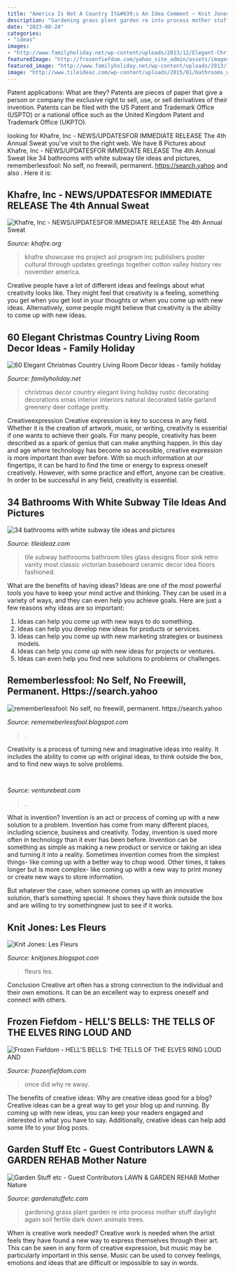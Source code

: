 ```yaml
---
title: "America Is Not A Country It&#039;s An Idea Comment ~ Knit Jones: Les Fleurs"
description: "Gardening grass plant garden re into process mother stuff daylight again soil fertile dark down animals trees"
date: "2023-08-24"
categories:
- "ideas"
images:
- "http://www.familyholiday.net/wp-content/uploads/2013/12/Elegant-Christmas-Country-Living-Room-Decor-Ideas_02.jpg"
featuredImage: "http://frozenfiefdom.com/yahoo_site_admin/assets/images/Scraped_paint_on_trunk_web.328202824_std.jpg"
featured_image: "http://www.familyholiday.net/wp-content/uploads/2013/12/Elegant-Christmas-Country-Living-Room-Decor-Ideas_02.jpg"
image: "http://www.tileideaz.com/wp-content/uploads/2015/01/bathrooms_with_white_subway_tile_31.jpg"
---
```



Patent applications: What are they?
Patents are pieces of paper that give a person or company the exclusive right to sell, use, or sell derivatives of their invention. Patents can be filed with the US Patent and Trademark Office (USPTO) or a national office such as the United Kingdom Patent and Trademark Office (UKPTO).

	

		
looking for Khafre, Inc - NEWS/UPDATES﻿FOR IMMEDIATE RELEASE The 4th Annual Sweat you've visit to the right web. We have 8 Pictures about Khafre, Inc - NEWS/UPDATES﻿FOR IMMEDIATE RELEASE The 4th Annual Sweat like 34 bathrooms with white subway tile ideas and pictures, rememberlessfool: No self, no freewill, permanent. https://search.yahoo and also . Here it is:
		
    
## Khafre, Inc - NEWS/UPDATES﻿FOR IMMEDIATE RELEASE The 4th Annual Sweat

<img loading=lazy src="http://www.khafre.org/yahoo_site_admin/assets/images/SweatEquitySymposium_11x17poster_rev.273170753_std.jpg" onerror="this.onerror=null;this.src='https://tse3.mm.bing.net/th?id=OIP.8R6Axlz68WR3SwGYG6qGyAHaLc&amp;pid=15.1';" alt="Khafre, Inc - NEWS/UPDATES﻿FOR IMMEDIATE RELEASE The 4th Annual Sweat">

_Source: khafre.org_

>khafre showcase ms project aol program inc publishers poster cultural through updates greetings together cotton valley history rev november america. 

	

Creative people have a lot of different ideas and feelings about what creativity looks like. They might feel that creativity is a feeling, something you get when you get lost in your thoughts or when you come up with new ideas. Alternatively, some people might believe that creativity is the ability to come up with new ideas.

    
## 60 Elegant Christmas Country Living Room Decor Ideas - Family Holiday

<img loading=lazy src="http://www.familyholiday.net/wp-content/uploads/2013/12/Elegant-Christmas-Country-Living-Room-Decor-Ideas_02.jpg" onerror="this.onerror=null;this.src='https://tse4.mm.bing.net/th?id=OIP.v-W2K1PzJCv7ZnhwSdP4KAHaJ4&amp;pid=15.1';" alt="60 Elegant Christmas Country Living Room Decor Ideas - family holiday">

_Source: familyholiday.net_

>christmas decor country elegant living holiday rustic decorating decorations xmas interior interiors natural decorated table garland greenery deer cottage pretty. 

	

Creativeexpression
Creative expression is key to success in any field. Whether it is the creation of artwork, music, or writing, creativity is essential if one wants to achieve their goals. For many people, creativity has been described as a spark of genius that can make anything happen. In this day and age where technology has become so accessible, creative expression is more important than ever before. With so much information at our fingertips, it can be hard to find the time or energy to express oneself creatively. However, with some practice and effort, anyone can be creative. In order to be successful in any field, creativity is essential.

    
## 34 Bathrooms With White Subway Tile Ideas And Pictures

<img loading=lazy src="http://www.tileideaz.com/wp-content/uploads/2015/01/bathrooms_with_white_subway_tile_31.jpg" onerror="this.onerror=null;this.src='https://tse1.mm.bing.net/th?id=OIP.nzIbp72e3a3Uy-EwNLu4lQHaLK&amp;pid=15.1';" alt="34 bathrooms with white subway tile ideas and pictures">

_Source: tileideaz.com_

>tile subway bathrooms bathroom tiles glass designs floor sink retro vanity most classic victorian baseboard ceramic decor idea floors fashioned. 

	

What are the benefits of having ideas?
Ideas are one of the most powerful tools you have to keep your mind active and thinking. They can be used in a variety of ways, and they can even help you achieve goals. Here are just a few reasons why ideas are so important: 
1. Ideas can help you come up with new ways to do something.
2. Ideas can help you develop new ideas for products or services. 
3. Ideas can help you come up with new marketing strategies or business models. 
4. Ideas can help you come up with new ideas for projects or ventures. 
5. Ideas can even help you find new solutions to problems or challenges.

    
## Rememberlessfool: No Self, No Freewill, Permanent. Https://search.yahoo

<img loading=lazy src="https://1.bp.blogspot.com/-NQLvskrISsU/XkYH0S16XqI/AAAAAAAAcsk/q5Oz1peDh-wQUgf8_i6eTFmFMNsbpLWzgCLcBGAsYHQ/s1600/Untitled436.png" onerror="this.onerror=null;this.src='https://tse4.mm.bing.net/th?id=OIP.T5hXyHZ1C5zCTG-UoKBtjQHaEK&amp;pid=15.1';" alt="rememberlessfool: No self, no freewill, permanent. https://search.yahoo">

_Source: rememeberlessfool.blogspot.com_

>. 

	

Creativity is a process of turning new and imaginative ideas into reality. It includes the ability to come up with original ideas, to think outside the box, and to find new ways to solve problems.

    
## 

<img loading=lazy src="https://venturebeat.com/wp-content/uploads/2018/02/img_0033.jpg?w=800" onerror="this.onerror=null;this.src='https://tse1.mm.bing.net/th?id=OIP.LpeAeE8t40c4fg_DkM0fmAHaEK&amp;pid=15.1';" alt="">

_Source: venturebeat.com_

>. 

	

What is invention?
Invention is an act or process of coming up with a new solution to a problem. Invention has come from many different places, including science, business and creativity. Today, invention is used more often in technology than it ever has been before. 
Invention can be something as simple as making a new product or service or taking an idea and turning it into a reality. Sometimes invention comes from the simplest things- like coming up with a better way to chop wood. Other times, it takes longer but is more complex- like coming up with a new way to print money or create new ways to store information. 

But whatever the case, when someone comes up with an innovative solution, that’s something special. It shows they have think outside the box and are willing to try somethingnew just to see if it works.

    
## Knit Jones: Les Fleurs

<img loading=lazy src="http://1.bp.blogspot.com/_X5gvFBIH7fo/TBK__dYLfKI/AAAAAAAACys/a-Io8LAWKU8/s320/IMG_2592.JPG" onerror="this.onerror=null;this.src='https://tse2.mm.bing.net/th?id=OIP.9iGAOQNIWzGWdJOMLth5IAAAAA&amp;pid=15.1';" alt="Knit Jones: Les Fleurs">

_Source: knitjones.blogspot.com_

>fleurs les. 

	

Conclusion
Creative art often has a strong connection to the individual and their own emotions. It can be an excellent way to express oneself and connect with others.

    
## Frozen Fiefdom - HELL&#039;S BELLS: THE TELLS OF THE ELVES RING LOUD AND

<img loading=lazy src="http://frozenfiefdom.com/yahoo_site_admin/assets/images/Scraped_paint_on_trunk_web.328202824_std.jpg" onerror="this.onerror=null;this.src='https://tse2.mm.bing.net/th?id=OIP._cDYd7iBnocnz8jN0lkX4gHaK8&amp;pid=15.1';" alt="Frozen Fiefdom - HELL&#039;S BELLS: THE TELLS OF THE ELVES RING LOUD AND">

_Source: frozenfiefdom.com_

>once did why re away. 

	

The benefits of creative ideas: Why are creative ideas good for a blog?
Creative ideas can be a great way to get your blog up and running. By coming up with new ideas, you can keep your readers engaged and interested in what you have to say. Additionally, creative ideas can help add some life to your blog posts.

    
## Garden Stuff Etc - Guest Contributors LAWN &amp; GARDEN REHAB Mother Nature

<img loading=lazy src="http://gardenstuffetc.com/yahoo_site_admin/assets/images/Street_scape.226144155_std.jpg" onerror="this.onerror=null;this.src='https://tse1.mm.bing.net/th?id=OIP.wVafu49pHXqg8gD37SgTAAHaKA&amp;pid=15.1';" alt="Garden Stuff etc - Guest Contributors LAWN &amp; GARDEN REHAB Mother Nature">

_Source: gardenstuffetc.com_

>gardening grass plant garden re into process mother stuff daylight again soil fertile dark down animals trees. 

	

When is creative work needed?
Creative work is needed when the artist feels they have found a new way to express themselves through their art. This can be seen in any form of creative expression, but music may be particularly important in this sense. Music can be used to convey feelings, emotions and ideas that are difficult or impossible to say in words.

